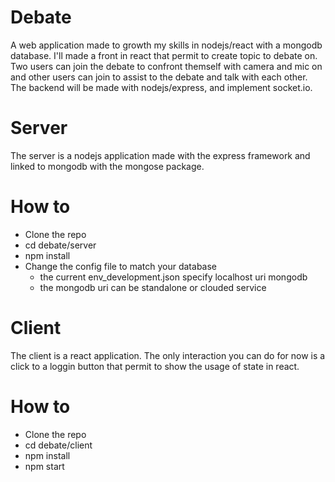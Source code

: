 # Debate
A web application made to growth my skills in nodejs/react with a mongodb database. I'll made a front in react that permit to create topic to debate on. Two users can join the debate to confront themself with camera and mic on and other users can join to assist to the debate and talk with each other. The backend will be made with nodejs/express, and implement socket.io.

# Server
The server is a nodejs application made with the express framework and linked to mongodb with the mongose package.
# How to
- Clone the repo
- cd debate/server
- npm install
- Change the config file to match your database
  - the current env_development.json specify localhost uri mongodb
  - the mongodb uri can be standalone or clouded service
  
 # Client
 The client is a react application.
 The only interaction you can do for now is a click to a loggin button that permit to show the usage of state in react.
 # How to
 - Clone the repo
 - cd debate/client
 - npm install
 - npm start
